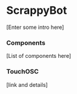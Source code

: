 # ScrappyBot
[Enter some intro here]

### Components
[List of components here]

### TouchOSC
[link and details]
